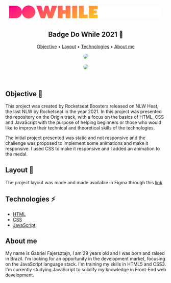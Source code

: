 <h1 align="center">
  <img src="./public/logo-do-while.svg" width="480px">
</h1>

<h2 align="center">Badge Do While 2021 🚀</h2>

<p align="center">
  <a href="#objetivo">Objective</a> •
  <a href="#layout">Layout</a> •
  <a href="#tecnologias">Technologies</a> •
  <a href="#sobre-mim">About me</a> 
</p>

<p align="center">
  <img
    src="./public/cracha-nlw-desktop.gif"
    width="700px"
    style="display: inline; border-radius: 15px; border: "
  />
</p>

<p align="center">
  <img
    src="./public/cracha-nlw-mobile.gif"
    width="200px"
    style="display: inline; border-radius: 15px; border: "
  />
</p>

<br/>

<h2 id="objetivo">Objective 🎯</h2>

This project was created by Rocketseat Boosters released on NLW Heat, the last NLW by Rocketseat in the year 2021. In this project was presented the repository on the Origin track,
with a focus on the basics of HTML, CSS and JavaScript with the purpose of helping beginners or those who would like to improve their technical and theoretical skills of the technologies.

The initial project presented was static and not responsive and the challenge was proposed to implement some animations and make it responsive. I used CSS to make it responsive and
I added an animation to the medal.

<h2 id="layout">Layout 📐</h2>

The project layout was made and made available in Figma through this <a href="https://www.figma.com/file/bVPY9Y6300VXwMf522hnCt/%5BNLW-Heat---Mission%3A-Origin%5D-DoWhile2021-(Community)">link</a>

<h2 id="tecnologias">Technologies ⚡</h2>
<ul>
  <li><a href="https://developer.mozilla.org/en-US/docs/Web/HTML">HTML</a></li>
  <li><a href="https://developer.mozilla.org/en-US/docs/Web/CSS">CSS</a></li>
  <li><a href="https://developer.mozilla.org/en-US/docs/Web/JavaScript/Reference">JavaScript</a></li>
</ul>

<h2 id="sobre-mim">About me</h2>

My name is Gabriel Fajersztajn, I am 29 years old and I was born and raised in Brazil. I'm looking for an opportunity in the development market, focusing on the JavaScript language stack. I'm training
my skills in HTML5 and CSS3. I'm currently studying JavaScript to solidify my knowledge in Front-End web development.
